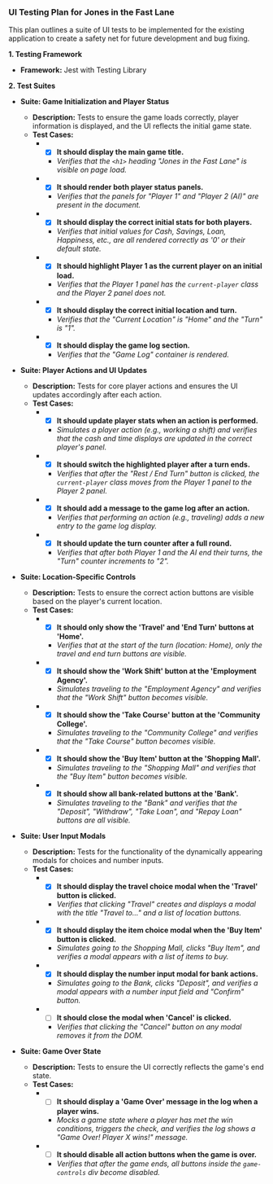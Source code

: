 ### **UI Testing Plan for Jones in the Fast Lane**

This plan outlines a suite of UI tests to be implemented for the existing application to create a safety net for future development and bug fixing.

**1. Testing Framework**

*   **Framework:** Jest with Testing Library

**2. Test Suites**

*   **Suite: Game Initialization and Player Status**
    *   **Description:** Tests to ensure the game loads correctly, player information is displayed, and the UI reflects the initial game state.
    *   **Test Cases:**
        *   - [x] **It should display the main game title.**
            *   *Verifies that the `<h1>` heading "Jones in the Fast Lane" is visible on page load.*
        *   - [x] **It should render both player status panels.**
            *   *Verifies that the panels for "Player 1" and "Player 2 (AI)" are present in the document.*
        *   - [x] **It should display the correct initial stats for both players.**
            *   *Verifies that initial values for Cash, Savings, Loan, Happiness, etc., are all rendered correctly as '0' or their default state.*
        *   - [x] **It should highlight Player 1 as the current player on an initial load.**
            *   *Verifies that the Player 1 panel has the `current-player` class and the Player 2 panel does not.*
        *   - [x] **It should display the correct initial location and turn.**
            *   *Verifies that the "Current Location" is "Home" and the "Turn" is "1".*
        *   - [x] **It should display the game log section.**
            *   *Verifies that the "Game Log" container is rendered.*

*   **Suite: Player Actions and UI Updates**
    *   **Description:** Tests for core player actions and ensures the UI updates accordingly after each action.
    *   **Test Cases:**
        *   - [x] **It should update player stats when an action is performed.**
            *   *Simulates a player action (e.g., working a shift) and verifies that the cash and time displays are updated in the correct player\'s panel.*
        *   - [x] **It should switch the highlighted player after a turn ends.**
            *   *Verifies that after the "Rest / End Turn" button is clicked, the `current-player` class moves from the Player 1 panel to the Player 2 panel.*
        *   - [x] **It should add a message to the game log after an action.**
            *   *Verifies that performing an action (e.g., traveling) adds a new entry to the game log display.*
        *   - [x] **It should update the turn counter after a full round.**
            *   *Verifies that after both Player 1 and the AI end their turns, the "Turn" counter increments to "2".*

*   **Suite: Location-Specific Controls**
    *   **Description:** Tests to ensure the correct action buttons are visible based on the player's current location.
    *   **Test Cases:**
        *   - [x] **It should only show the 'Travel' and 'End Turn' buttons at 'Home'.**
            *   *Verifies that at the start of the turn (location: Home), only the travel and end turn buttons are visible.*
        *   - [x] **It should show the 'Work Shift' button at the 'Employment Agency'.**
            *   *Simulates traveling to the "Employment Agency" and verifies that the "Work Shift" button becomes visible.*
        *   - [x] **It should show the 'Take Course' button at the 'Community College'.**
            *   *Simulates traveling to the "Community College" and verifies that the "Take Course" button becomes visible.*
        *   - [x] **It should show the 'Buy Item' button at the 'Shopping Mall'.**
            *   *Simulates traveling to the "Shopping Mall" and verifies that the "Buy Item" button becomes visible.*
        *   - [x] **It should show all bank-related buttons at the 'Bank'.**
            *   *Simulates traveling to the "Bank" and verifies that the "Deposit", "Withdraw", "Take Loan", and "Repay Loan" buttons are all visible.*

*   **Suite: User Input Modals**
    *   **Description:** Tests for the functionality of the dynamically appearing modals for choices and number inputs.
    *   **Test Cases:**
        *   - [x] **It should display the travel choice modal when the 'Travel' button is clicked.**
            *   *Verifies that clicking "Travel" creates and displays a modal with the title "Travel to..." and a list of location buttons.*
        *   - [x] **It should display the item choice modal when the 'Buy Item' button is clicked.**
            *   *Simulates going to the Shopping Mall, clicks "Buy Item", and verifies a modal appears with a list of items to buy.*
        *   - [x] **It should display the number input modal for bank actions.**
            *   *Simulates going to the Bank, clicks "Deposit", and verifies a modal appears with a number input field and "Confirm" button.*
        *   - [ ] **It should close the modal when 'Cancel' is clicked.**
            *   *Verifies that clicking the "Cancel" button on any modal removes it from the DOM.*

*   **Suite: Game Over State**
    *   **Description:** Tests to ensure the UI correctly reflects the game's end state.
    *   **Test Cases:**
        *   - [ ] **It should display a 'Game Over' message in the log when a player wins.**
            *   *Mocks a game state where a player has met the win conditions, triggers the check, and verifies the log shows a "Game Over! Player X wins!" message.*
        *   - [ ] **It should disable all action buttons when the game is over.**
            *   *Verifies that after the game ends, all buttons inside the `game-controls` div become disabled.*